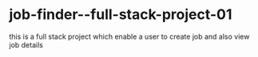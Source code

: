 # job-finder--full-stack-project-01
this is a full stack project which enable a user to create job and also view  job details
